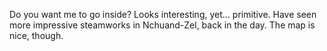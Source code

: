 Do you want me to go inside? Looks interesting, yet... primitive. Have seen more impressive steamworks in Nchuand-Zel, back in the day. The map is nice, though.
